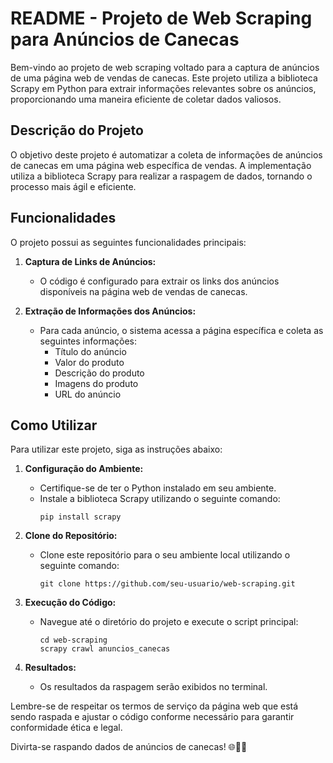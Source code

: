 # README - Projeto de Web Scraping para Anúncios de Canecas

Bem-vindo ao projeto de web scraping voltado para a captura de anúncios de uma página web de vendas de canecas. Este projeto utiliza a biblioteca Scrapy em Python para extrair informações relevantes sobre os anúncios, proporcionando uma maneira eficiente de coletar dados valiosos.

## Descrição do Projeto

O objetivo deste projeto é automatizar a coleta de informações de anúncios de canecas em uma página web específica de vendas. A implementação utiliza a biblioteca Scrapy para realizar a raspagem de dados, tornando o processo mais ágil e eficiente.

## Funcionalidades

O projeto possui as seguintes funcionalidades principais:

1. **Captura de Links de Anúncios:**
   - O código é configurado para extrair os links dos anúncios disponíveis na página web de vendas de canecas.

2. **Extração de Informações dos Anúncios:**
   - Para cada anúncio, o sistema acessa a página específica e coleta as seguintes informações:
     - Título do anúncio
     - Valor do produto
     - Descrição do produto
     - Imagens do produto
     - URL do anúncio

## Como Utilizar

Para utilizar este projeto, siga as instruções abaixo:

1. **Configuração do Ambiente:**
   - Certifique-se de ter o Python instalado em seu ambiente.
   - Instale a biblioteca Scrapy utilizando o seguinte comando:
     ```
     pip install scrapy
     ```

2. **Clone do Repositório:**
   - Clone este repositório para o seu ambiente local utilizando o seguinte comando:
     ```
     git clone https://github.com/seu-usuario/web-scraping.git
     ```

3. **Execução do Código:**
   - Navegue até o diretório do projeto e execute o script principal:
     ```
     cd web-scraping
     scrapy crawl anuncios_canecas
     ```

4. **Resultados:**
   - Os resultados da raspagem serão exibidos no terminal.

Lembre-se de respeitar os termos de serviço da página web que está sendo raspada e ajustar o código conforme necessário para garantir conformidade ética e legal.

Divirta-se raspando dados de anúncios de canecas! 🌐🕵️‍♂️
